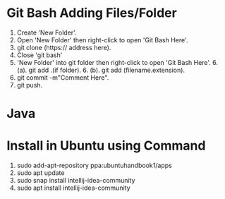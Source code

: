 # Git Bash Adding Files/Folder
1. Create 'New Folder'.
2. Open 'New Folder' then right-click to open 'Git Bash Here'.
3. git clone (https:// address here).
4. Close 'git bash'
5. 'New Folder' into git folder then right-click to open 'Git Bash Here'. 
        6. (a). git add .(if folder). 
        6. (b). git add (filename.extension).
7. git commit -m"Comment Here".
8. git push.






# Java
# Install in Ubuntu using Command
1. sudo add-apt-repository ppa:ubuntuhandbook1/apps
2. sudo apt update
3. sudo snap install intellij-idea-community
4. sudo apt install intellij-idea-community
